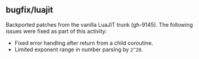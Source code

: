 ## bugfix/luajit

Backported patches from the vanilla LuaJIT trunk (gh-9145). The following issues
were fixed as part of this activity:

* Fixed error handling after return from a child coroutine.
* Limited exponent range in number parsing by `2^20`.
